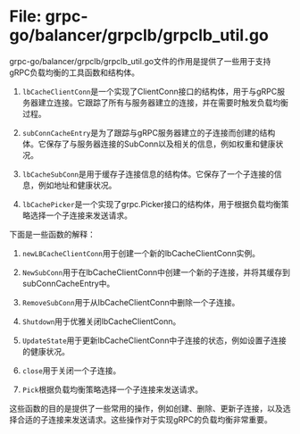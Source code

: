 # File: grpc-go/balancer/grpclb/grpclb_util.go

grpc-go/balancer/grpclb/grpclb_util.go文件的作用是提供了一些用于支持gRPC负载均衡的工具函数和结构体。

1. `lbCacheClientConn`是一个实现了ClientConn接口的结构体，用于与gRPC服务器建立连接。它跟踪了所有与服务器建立的连接，并在需要时触发负载均衡过程。

2. `subConnCacheEntry`是为了跟踪与gRPC服务器建立的子连接而创建的结构体。它保存了与服务器连接的SubConn以及相关的信息，例如权重和健康状况。

3. `lbCacheSubConn`是用于缓存子连接信息的结构体。它保存了一个子连接的信息，例如地址和健康状况。

4. `lbCachePicker`是一个实现了grpc.Picker接口的结构体，用于根据负载均衡策略选择一个子连接来发送请求。

下面是一些函数的解释：

1. `newLBCacheClientConn`用于创建一个新的lbCacheClientConn实例。

2. `NewSubConn`用于在lbCacheClientConn中创建一个新的子连接，并将其缓存到subConnCacheEntry中。

3. `RemoveSubConn`用于从lbCacheClientConn中删除一个子连接。

4. `Shutdown`用于优雅关闭lbCacheClientConn。

5. `UpdateState`用于更新lbCacheClientConn中子连接的状态，例如设置子连接的健康状况。

6. `close`用于关闭一个子连接。

7. `Pick`根据负载均衡策略选择一个子连接来发送请求。

这些函数的目的是提供了一些常用的操作，例如创建、删除、更新子连接，以及选择合适的子连接来发送请求。这些操作对于实现gRPC的负载均衡非常重要。

